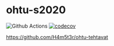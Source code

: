 # ohtu-s2020

![Github Actions](https://github.com/H4m5t3r/ohtu-2020-viikko1/workflows/Java%20CI%20with%20Gradle/badge.svg) [![codecov](https://codecov.io/gh/H4m5t3r/ohtu-2020-viikko1/branch/main/graph/badge.svg?token=DME6MGH50Y)](undefined)

https://github.com/H4m5t3r/ohtu-tehtavat

